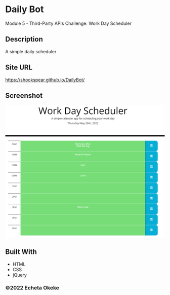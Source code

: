 # Daily Bot
Module 5 - Third-Party APIs Challenge: Work Day Scheduler

## Description
A simple daily scheduler

## Site URL
https://shookspear.github.io/DailyBot/

## Screenshot
![DailyBot Event Tracker](assets/images/screenshot.png)

## Built With
* HTML
* CSS
* jQuery



### ©️2022 Echeta Okeke
